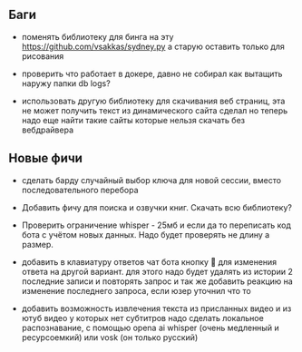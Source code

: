 ## Баги

* поменять библиотеку для бинга на эту https://github.com/vsakkas/sydney.py а старую оставить только для рисования

* проверить что работает в докере, давно не собирал
  как вытащить наружу папки db logs?

* использовать другую библиотеку для скачивания веб страниц, эта не может получить текст из динамического сайта
  сделал но теперь надо еще найти такие сайты которые нельзя скачать без вебдрайвера


## Новые фичи

* сделать барду случайный выбор ключа для новой сессии, вместо последовательного перебора

* Добавить фичу для поиска и озвучки книг. Скачать всю библиотеку?

* Проверить ограничение whisper - 25мб и если да то переписать код бота с учётом новых данных. Надо будет проверять не длину а размер.

* добавить в клавиатуру ответов чат бота кнопку 🎲 для изменения ответа на другой вариант.
  для этого надо будет удалять из истории 2 последние записи и повторять запрос
  и так же добавить реакцию на изменение последнего запроса, если юзер уточнил что то

* добавить возможность извлечения текста из присланных видео и из ютуб видео у которых нет субтитров
  надо сделать локальное распознавание, с помощью opena ai whisper (очень медленный и ресурсоемкий) или vosk (он только русский)
